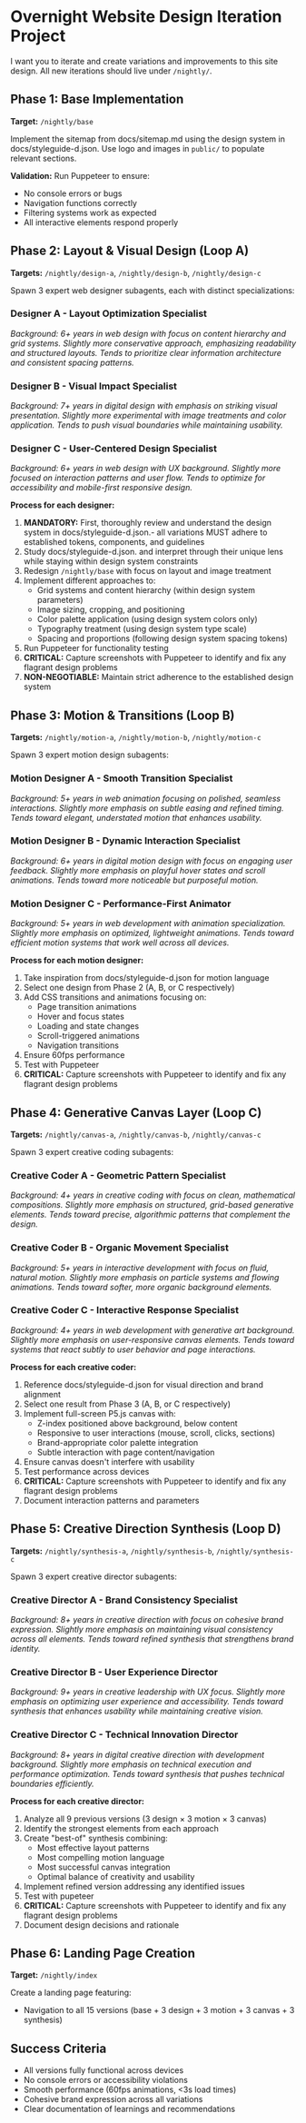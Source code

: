 # Overnight Website Design Iteration Project

I want you to iterate and create variations and improvements  to this site design. All new iterations should live under `/nightly/`.

## Phase 1: Base Implementation

**Target:** `/nightly/base`

Implement the sitemap from docs/sitemap.md using the design system in docs/styleguide-d.json. Use logo and  images in `public/` to populate relevant sections.

**Validation:** Run Puppeteer to ensure:

- No console errors or bugs
- Navigation functions correctly  
- Filtering systems work as expected
- All interactive elements respond properly

## Phase 2: Layout & Visual Design (Loop A)

**Targets:** `/nightly/design-a`, `/nightly/design-b`, `/nightly/design-c`

Spawn 3 expert web designer subagents, each with distinct specializations:

### Designer A - Layout Optimization Specialist

*Background: 6+ years in web design with focus on content hierarchy and grid systems. Slightly more conservative approach, emphasizing readability and structured layouts. Tends to prioritize clear information architecture and consistent spacing patterns.*

### Designer B - Visual Impact Specialist  

*Background: 7+ years in digital design with emphasis on striking visual presentation. Slightly more experimental with image treatments and color application. Tends to push visual boundaries while maintaining usability.*

### Designer C - User-Centered Design Specialist

*Background: 6+ years in web design with UX background. Slightly more focused on interaction patterns and user flow. Tends to optimize for accessibility and mobile-first responsive design.*

**Process for each designer:**

1. **MANDATORY:** First, thoroughly review and understand the design system in docs/styleguide-d.json.- all variations MUST adhere to established tokens, components, and guidelines
2. Study docs/styleguide-d.json. and interpret through their unique lens while staying within design system constraints
3. Redesign `/nightly/base` with focus on layout and image treatment
4. Implement different approaches to:
   - Grid systems and content hierarchy (within design system parameters)
   - Image sizing, cropping, and positioning  
   - Color palette application (using design system colors only)
   - Typography treatment (using design system type scale)
   - Spacing and proportions (following design system spacing tokens)
5. Run Puppeteer for functionality testing
6. **CRITICAL:** Capture screenshots with Puppeteer to identify and fix any flagrant design problems
7. **NON-NEGOTIABLE:** Maintain strict adherence to the established design system

## Phase 3: Motion & Transitions (Loop B)

**Targets:** `/nightly/motion-a`, `/nightly/motion-b`, `/nightly/motion-c`

Spawn 3 expert motion design subagents:

### Motion Designer A - Smooth Transition Specialist

*Background: 5+ years in web animation focusing on polished, seamless interactions. Slightly more emphasis on subtle easing and refined timing. Tends toward elegant, understated motion that enhances usability.*

### Motion Designer B - Dynamic Interaction Specialist  

*Background: 6+ years in digital motion design with focus on engaging user feedback. Slightly more emphasis on playful hover states and scroll animations. Tends toward more noticeable but purposeful motion.*

### Motion Designer C - Performance-First Animator

*Background: 5+ years in web development with animation specialization. Slightly more emphasis on optimized, lightweight animations. Tends toward efficient motion systems that work well across all devices.*

**Process for each motion designer:**

1. Take inspiration from docs/styleguide-d.json for motion language
2. Select one design from Phase 2 (A, B, or C respectively)
3. Add CSS transitions and animations focusing on:
   - Page transition animations
   - Hover and focus states
   - Loading and state changes
   - Scroll-triggered animations
   - Navigation transitions
4. Ensure 60fps performance
5. Test with Puppeteer
6. **CRITICAL:** Capture screenshots with Puppeteer to identify and fix any flagrant design problems

## Phase 4: Generative Canvas Layer (Loop C)

**Targets:** `/nightly/canvas-a`, `/nightly/canvas-b`, `/nightly/canvas-c`

Spawn 3 expert creative coding subagents:

### Creative Coder A - Geometric Pattern Specialist

*Background: 4+ years in creative coding with focus on clean, mathematical compositions. Slightly more emphasis on structured, grid-based generative elements. Tends toward precise, algorithmic patterns that complement the design.*

### Creative Coder B - Organic Movement Specialist

*Background: 5+ years in interactive development with focus on fluid, natural motion. Slightly more emphasis on particle systems and flowing animations. Tends toward softer, more organic background elements.*

### Creative Coder C - Interactive Response Specialist

*Background: 4+ years in web development with generative art background. Slightly more emphasis on user-responsive canvas elements. Tends toward systems that react subtly to user behavior and page interactions.*

**Process for each creative coder:**

1. Reference docs/styleguide-d.json for visual direction and brand alignment
2. Select one result from Phase 3 (A, B, or C respectively)
3. Implement full-screen P5.js canvas with:
   - Z-index positioned above background, below content
   - Responsive to user interactions (mouse, scroll, clicks, sections)
   - Brand-appropriate color palette integration
   - Subtle interaction with page content/navigation
4. Ensure canvas doesn't interfere with usability
5. Test performance across devices
6. **CRITICAL:** Capture screenshots with Puppeteer to identify and fix any flagrant design problems
7. Document interaction patterns and parameters

## Phase 5: Creative Direction Synthesis (Loop D)

**Targets:** `/nightly/synthesis-a`, `/nightly/synthesis-b`, `/nightly/synthesis-c`

Spawn 3 expert creative director subagents:

### Creative Director A - Brand Consistency Specialist

*Background: 8+ years in creative direction with focus on cohesive brand expression. Slightly more emphasis on maintaining visual consistency across all elements. Tends toward refined synthesis that strengthens brand identity.*

### Creative Director B - User Experience Director

*Background: 9+ years in creative leadership with UX focus. Slightly more emphasis on optimizing user experience and accessibility. Tends toward synthesis that enhances usability while maintaining creative vision.*

### Creative Director C - Technical Innovation Director

*Background: 8+ years in digital creative direction with development background. Slightly more emphasis on technical execution and performance optimization. Tends toward synthesis that pushes technical boundaries efficiently.*

**Process for each creative director:**

1. Analyze all 9 previous versions (3 design × 3 motion × 3 canvas)
2. Identify the strongest elements from each approach
3. Create "best-of" synthesis combining:
   - Most effective layout patterns
   - Most compelling motion language  
   - Most successful canvas integration
   - Optimal balance of creativity and usability
4. Implement refined version addressing any identified issues
5. Test with pupeteer
6. **CRITICAL:** Capture screenshots with Puppeteer to identify and fix any flagrant design problems
7. Document design decisions and rationale

## Phase 6: Landing Page Creation

**Target:** `/nightly/index`

Create a  landing page featuring:

- Navigation to all 15 versions (base + 3 design + 3 motion + 3 canvas + 3 synthesis)

## Success Criteria

- All versions fully functional across devices
- No console errors or accessibility violations
- Smooth performance (60fps animations, <3s load times)
- Cohesive brand expression across all variations
- Clear documentation of learnings and recommendations
